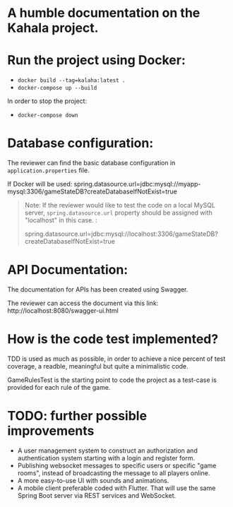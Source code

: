 # A humble documentation on the Kahala project.

# Run the project using Docker:

- `docker build --tag=kalaha:latest .`
- `docker-compose up --build`

In order to stop the project:

- `docker-compose down`

# Database configuration:

The reviewer can find the basic database configuration in `application.properties` file.

If Docker will be used:
spring.datasource.url=jdbc:mysql://myapp-mysql:3306/gameStateDB?createDatabaseIfNotExist=true

> Note: If the reviewer would like to test the code on a local MySQL
> server, `spring.datasource.url` property should be assigned with
> "localhost" in this case. :
>
>spring.datasource.url=jdbc:mysql://localhost:3306/gameStateDB?createDatabaseIfNotExist=true

# API Documentation:

The documentation for APIs has been created using Swagger.

The reviewer can access the document via this link:
http://localhost:8080/swagger-ui.html

# How is the code test implemented?

TDD is used as much as possible, in order to achieve a nice percent of test coverage, a readble, meaningful but quite a
minimalistic code.

GameRulesTest is the starting point to code the project as a test-case is provided for each rule of the game.
 
 
# TODO: further possible improvements
 - A user management system to construct an authorization and authentication system starting with a login and register form.
 - Publishing websocket messages to specific users or specific "game rooms", instead of broadcasting the message to all players online.
 - A more easy-to-use UI with sounds and animations.
 - A mobile client preferable coded with Flutter. That will use the same Spring Boot server via REST services and WebSocket.
 
